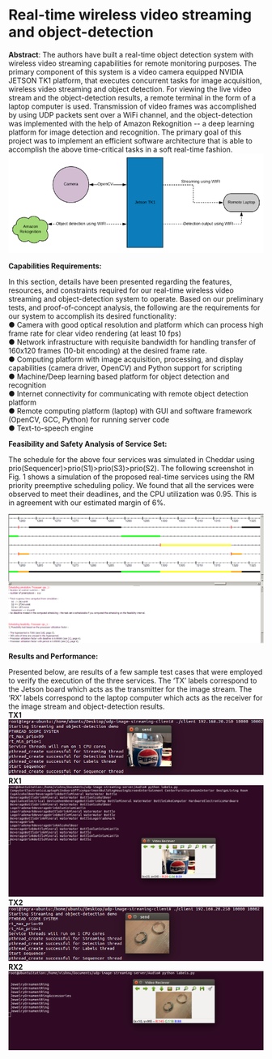 # Real-time wireless video streaming and object-detection
<b>Abstract</b>: The authors have built a real-time object detection system with wireless video streaming capabilities for remote monitoring purposes. The primary component of this system is a video camera equipped NVIDIA JETSON TK1 platform, that executes concurrent tasks for image acquisition, wireless video streaming and object detection. For viewing the live video stream and the object-detection results, a remote terminal in the form of a laptop computer is used. Transmission of video frames was accomplished by using UDP packets sent over a WiFi channel, and the object-detection was implemented with the help of Amazon Rekognition -- a deep learning platform for image detection and recognition. The primary goal of this project was to implement an efficient software architecture that is able to accomplish the above time-critical tasks in a soft real-time fashion.
<img src="https://github.com/sral1993/ECEN-5623-Real-Time-Embedded-Systems/blob/master/Client/Block_diagram.png" alt="Block Diagram">

 <p> <b> Capabilities Requirements: </b> </p>

In this section, details have been presented regarding the features, resources, and constraints required for our real-time wireless video streaming and object-detection system to operate. Based on our preliminary tests, and proof-of-concept analysis, the following are the requirements for our system to accomplish its desired functionality:<br>
●	Camera with good optical resolution and platform which can process high frame rate for clear video rendering (at least 10 fps)<br>
●	Network infrastructure with requisite bandwidth for handling transfer of 160x120 frames (10-bit encoding) at the desired frame rate.<br>
●	Computing platform with image acquisition, processing, and display capabilities (camera driver, OpenCV) and Python support for scripting<br>
●	Machine/Deep learning based platform for object detection and recognition<br>
●	Internet connectivity for communicating with remote object detection platform<br>
●	Remote computing platform (laptop) with GUI and software framework (OpenCV, GCC, Python) for running server code<br>
●	Text-to-speech engine <br>

<p> <b> Feasibility and Safety Analysis of Service Set:  </b> </p>

The schedule for the above four services was simulated in Cheddar using prio(Sequencer)>prio(S1)>prio(S3)>prio(S2). The following screenshot in Fig. 1 shows a simulation of the proposed real-time services using the RM priority preemptive scheduling policy. We found that all the services were observed to meet their deadlines, and the CPU utilization was 0.95. This is in agreement with our estimated margin of 6%.

 <img src="https://github.com/sral1993/ECEN-5623-Real-Time-Embedded-Systems/blob/master/Client/Feasibility_tests.png" alt="Feasibility test">
 
 <p> <b> Results and Performance: </b> </p>

Presented below, are results of a few sample test cases that were employed to verify the execution of the three services. The ‘TX’ labels correspond to the Jetson board which acts as the transmitter for the image stream. The ‘RX’ labels correspond to the laptop computer which acts as the receiver for the image stream and object-detection results.
<br>
<b> TX1 </b>
<img src="https://github.com/sral1993/ECEN-5623-Real-Time-Embedded-Systems/blob/master/Client/tx1.png" alt="TX1">
<br>
<b> RX1 </b>
<img src="https://github.com/sral1993/ECEN-5623-Real-Time-Embedded-Systems/blob/master/Client/rx1.png" alt="RX1">
<br>
<b> TX2 </b>
<img src="https://github.com/sral1993/ECEN-5623-Real-Time-Embedded-Systems/blob/master/Client/tx2.png" alt="TX2">
<br>
<b> RX2 </b>
<img src="https://github.com/sral1993/ECEN-5623-Real-Time-Embedded-Systems/blob/master/Client/rx2.png" alt="RX2">

